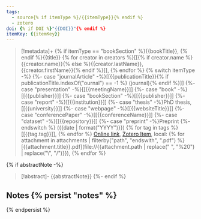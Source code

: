 ```yaml
---
tags:
  - source{% if itemType %}/{{itemType}}{% endif %}
  - zotero
doi: {% if DOI %}"{{DOI}}"{% endif %}
itemKey: {{itemKey}}
---
```

>[!metadata]+
> {% if itemType == "bookSection" %}{{bookTitle}}, {% endif %}{{title}}
> {% for creator in creators %}[[{% if creator.name %}{{creator.name}}{% else %}{{creator.lastName}}, {{creator.firstName}}{% endif %}]], {% endfor %}
> {% switch itemType -%}
    {%- case "journalArticle" -%}[[{{publicationTitle}}{% if publicationTitle.indexOf("ournal") == -1 %} (journal){% endif %}]]
    {%- case "presentation" -%}[[{{meetingName}}]]
    {%- case "book" -%}[[{{publisher}}]]
    {%- case "bookSection" -%}[[{{publisher}}]]
    {%- case "report" -%}[[{{institution}}]]
    {%- case "thesis" -%}PhD thesis, [[{{university}}]]
    {%- case "webpage" -%}[[{{websiteTitle}}]]
    {%- case "conferencePaper" -%}[[{{conferenceName}}]]
    {%- case "dataset" -%}[[{{repository}}]]
    {%- case "preprint" -%}Preprint
{%- endswitch %} ({{date | format("YYYY")}})
> {% for tag in tags %}[[{{tag.tag}}]], {% endfor %}
> [Online link]({{url}}), [Zotero Item]({{desktopURI}}), local: {% for attachment in attachments | filterby("path", "endswith", ".pdf") %}[{{attachment.title}}.pdf](file://{{attachment.path | replace(" ", "%20") | replace("\\", "/")}}), {% endfor %}

{% if abstractNote -%}
>[!abstract]-
>{{abstractNote}}
{%- endif %}

## Notes {% persist "notes" %}

{% endpersist %}
